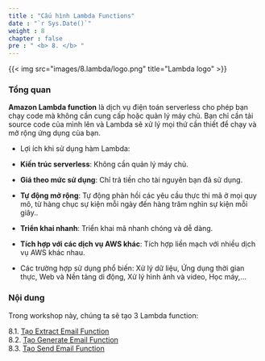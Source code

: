 ```yaml
---
title : "Cấu hình Lambda Functions"
date : "`r Sys.Date()`"
weight : 8
chapter : false
pre : " <b> 8. </b> "
---
```


{{< img src="images/8.lambda/logo.png" title="Lambda logo" >}}

### Tổng quan

**Amazon Lambda function** là dịch vụ điện toán serverless cho phép bạn chạy code mà không cần cung cấp hoặc quản lý máy chủ. Bạn chỉ cần tải source code của mình lên và Lambda sẽ xử lý mọi thứ cần thiết để chạy và mở rộng ứng dụng của bạn.

- Lợi ích khi sử dụng hàm Lambda:

- **Kiến trúc serverless**: Không cần quản lý máy chủ.
- **Giá theo mức sử dụng**: Chỉ trả tiền cho tài nguyên bạn đã sử dụng.
- **Tự động mở rộng**: Tự động phản hồi các yêu cầu thực thi mã ở mọi quy mô, từ hàng chục sự kiện mỗi ngày đến hàng trăm nghìn sự kiện mỗi giây..
- **Triển khai nhanh**: Triển khai mã nhanh chóng và dễ dàng.
- **Tích hợp với các dịch vụ AWS khác**: Tích hợp liền mạch với nhiều dịch vụ AWS khác nhau.

- Các trường hợp sử dụng phổ biến: Xử lý dữ liệu, Ứng dụng thời gian thực, Web và Nền tảng di động, Xử lý hình ảnh và video, Học máy,...

### Nội dung

Trong workshop này, chúng ta sẽ tạo 3 Lambda function:

8.1. [Tạo Extract Email Function](8.1-extract-email-function/)\
8.2. [Tạo Generate Email Function](8.2-generate-email-function/)\
8.3. [Tạo Send Email Function](8.3-send-email-function)
